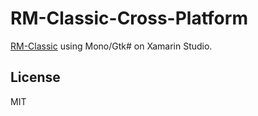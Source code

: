 # RM-Classic-Cross-Platform
[RM-Classic](https://github.com/NaoNaoMe/RM-Classic) using Mono/Gtk# on Xamarin Studio.

## License
MIT
